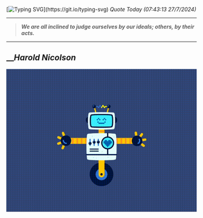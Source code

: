[![Typing SVG](https://readme-typing-svg.herokuapp.com?font=Press+Start+2P&color=C2F784&size=35&width=900&height=100&lines=Hello+World%2C+I'm+Hung+!)](https://git.io/typing-svg) 
_Quote Today (07:43:13 27/7/2024)_
___
>**_We are all inclined to judge ourselves by our ideals; others, by their acts._**
___

## __**_Harold Nicolson_**

![RobotDance](src/assets/images/robot-dancing-dribble.gif?style=center)
